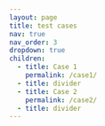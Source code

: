 ```yaml
---
layout: page
title: test cases
nav: true
nav_order: 3
dropdown: true
children:
  - title: Case 1
    permalink: /case1/
  - title: divider
  - title: Case 2
    permalink: /case2/
  - title: divider
---
```

